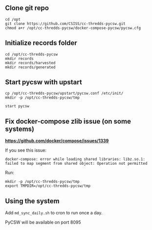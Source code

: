 ## Clone git repo
```
cd /opt
git clone https://github.com/CSISS/cc-thredds-pycsw.git
chmod a+r /opt/cc-thredds-pycsw/docker-compose-pycsw/pycsw.cfg
```

## Initialize records folder

```
cd /opt/cc-thredds-pycsw
mkdir records
mkdir records/harvested
mkdir records/generated
```


## Start pycsw with upstart

```
cp /opt/cc-thredds-pycsw/upstart/pycsw.conf /etc/init/
mkdir -p /opt/cc-thredds-pycsw/tmp

start pycsw
```


## Fix docker-compose zlib issue (on some systems)

__https://github.com/docker/compose/issues/1339__

If you see this issue:

`docker-compose: error while loading shared libraries: libz.so.1: failed to map segment from shared object: Operation not permitted`


Run:

```
mkdir -p /opt/cc-thredds-pycsw/tmp
export TMPDIR=/opt/cc-thredds-pycsw/tmp
```


## Using the system

Add `md_sync_daily.sh` to cron to run once a day.

PyCSW will be available on port 8095


